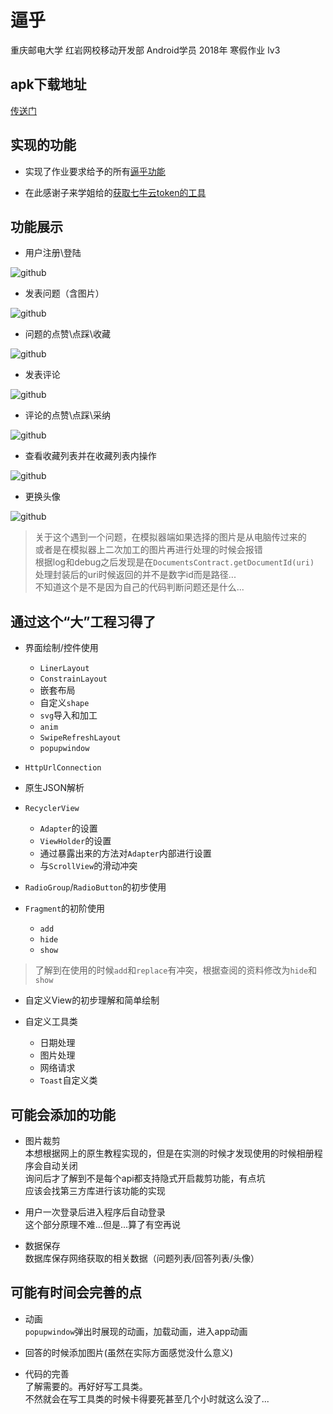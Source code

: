 # 逼乎

重庆邮电大学 红岩网校移动开发部 Android学员 2018年 寒假作业 lv3

## apk下载地址

[传送门](https://github.com/Cchanges/Bihu/blob/master/app/release/app-release.apk)

## 实现的功能

* 实现了作业要求给予的所有[逼乎功能](https://github.com/jay68/bihu_web/wiki/%E9%80%BC%E4%B9%8EAPI%E6%96%87%E6%A1%A3)

* 在此感谢子来学姐给的[获取七牛云token的工具](https://github.com/Zzzia/qiniuToken)

## 功能展示
* 用户注册\登陆

![github](https://github.com/Cchanges/Bihu/blob/master/gif/Animation1.gif)

* 发表问题（含图片）

![github](https://github.com/Cchanges/Bihu/blob/master/gif/Animation2.gif)

* 问题的点赞\点踩\收藏

![github](https://github.com/Cchanges/Bihu/blob/master/gif/Animation3.gif)

* 发表评论

![github](https://github.com/Cchanges/Bihu/blob/master/gif/Animation4.gif)

* 评论的点赞\点踩\采纳

![github](https://github.com/Cchanges/Bihu/blob/master/gif/Animation5.gif)

* 查看收藏列表并在收藏列表内操作

![github](https://github.com/Cchanges/Bihu/blob/master/gif/Animation6.gif)

* 更换头像

![github](https://github.com/Cchanges/Bihu/blob/master/gif/Animation7.gif)

>关于这个遇到一个问题，在模拟器端如果选择的图片是从电脑传过来的<br/>
或者是在模拟器上二次加工的图片再进行处理的时候会报错<br/>
根据log和debug之后发现是在`DocumentsContract.getDocumentId(uri)`<br/>
处理封装后的uri时候返回的并不是数字id而是路径...<br/>
>不知道这个是不是因为自己的代码判断问题还是什么...

## 通过这个“大”工程习得了
* 界面绘制/控件使用
  * `LinerLayout`
  * `ConstrainLayout`
  * 嵌套布局
  * 自定义`shape`
  * `svg`导入和加工
  * `anim`
  * `SwipeRefreshLayout`
  * `popupwindow`
  
* `HttpUrlConnection`

* 原生JSON解析

* `RecyclerView`
  * `Adapter`的设置
  * `ViewHolder`的设置
  * 通过暴露出来的方法对`Adapter`内部进行设置
  * 与`ScrollView`的滑动冲突

* `RadioGroup`/`RadioButton`的初步使用

* `Fragment`的初阶使用
  * `add`
  * `hide`
  * `show`
>了解到在使用的时候`add`和`replace`有冲突，根据查阅的资料修改为`hide`和`show`

* 自定义View的初步理解和简单绘制

* 自定义工具类  
  * 日期处理  
  * 图片处理  
  * 网络请求  
  * `Toast`自定义类

## 可能会添加的功能

* 图片裁剪<br/>
本想根据网上的原生教程实现的，但是在实测的时候才发现使用的时候相册程序会自动关闭<br/>
询问后才了解到不是每个api都支持隐式开启裁剪功能，有点坑<br/>
应该会找第三方库进行该功能的实现

* 用户一次登录后进入程序后自动登录<br/>
这个部分原理不难...但是...算了有空再说

* 数据保存<br/>
数据库保存网络获取的相关数据（问题列表/回答列表/头像）

## 可能有时间会完善的点

* 动画<br/>
`popupwindow`弹出时展现的动画，加载动画，进入app动画

* 回答的时候添加图片(虽然在实际方面感觉没什么意义)

* 代码的完善<br/>
了解需要的。再好好写工具类。<br/>
不然就会在写工具类的时候卡得要死甚至几个小时就这么没了...
